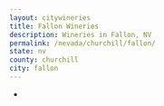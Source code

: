 ```yaml
---
layout: citywineries
title: Fallon Wineries
description: Wineries in Fallon, NV
permalink: /nevada/churchill/fallon/
state: nv
county: churchill
city: fallon
---
```

-
